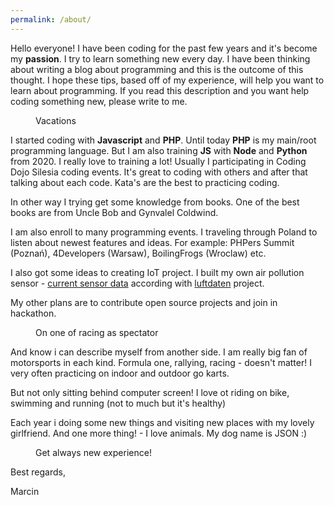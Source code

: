```yaml
---
permalink: /about/
---
```


Hello everyone! I have been coding for the past few years and it's become my **passion**. I try to learn something new every day. I have been thinking about writing a blog about programming and this is the outcome of this thought. I hope these tips, based off of my experience, will help you want to learn about programming. If you read this description and you want help coding something new, please write to me.

<figure class="align-center">
  <img src="{{ site.url }}{{ site.baseurl }}/assets/images/about/me_1.jpg" alt="">
  <figcaption>Vacations</figcaption>
</figure> 

I started coding with **Javascript** and **PHP**. Until today **PHP** is my main/root programming language.
But I am also training **JS** with **Node** and **Python** from 2020. I really love to training a lot!
Usually I participating in Coding Dojo Silesia coding events. It's great to coding with others and
after that talking about each code. Kata's are the best to practicing coding.

In other way I trying get some knowledge from books. One of the best books are from Uncle Bob and Gynvalel Coldwind.

I am also enroll to many programming events. I traveling through Poland to listen about newest features
and ideas. For example: PHPers Summit (Poznań), 4Developers (Warsaw), BoilingFrogs (Wroclaw) etc.

I also got some ideas to creating IoT project. I built my own air pollution sensor - [current sensor data](https://marcin.aqi.eco/en) 
according with [luftdaten](http://luftdaten.org.pl/) project.

My other plans are to contribute open source projects and join in hackathon.

<figure style="width: 200px" class="align-left">
  <img src="{{ site.url }}{{ site.baseurl }}/assets/images/about/me_2.jpg" alt="">
  <figcaption>On one of racing as spectator</figcaption>
</figure> 
And know i can describe myself from another side. I am really big fan of motorsports in each kind.
Formula one, rallying, racing - doesn't matter! I very often practicing on indoor and outdoor go karts.

But not only sitting behind computer screen! I love ot riding on bike, swimming and running (not to much but it's healthy)

Each year i doing some new things and visiting new places with my lovely girlfriend. And one more thing! - I love animals. My dog name is JSON :) 

<figure class="align-center">
  <img src="{{ site.url }}{{ site.baseurl }}/assets/images/about/me_3.jpg" alt="">
  <figcaption>Get always new experience!</figcaption>
</figure> 

Best regards,

Marcin